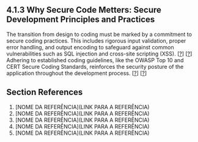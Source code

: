 ## 4.1.3 Why Secure Code Metters: Secure Development Principles and Practices <!-- INCOMPLETO -->

The transition from design to coding must be marked by a commitment to secure coding practices. This includes rigorous input validation, proper error handling, and output encoding to safeguard against common vulnerabilities such as SQL injection and cross-site scripting (XSS). [[?](#ref-?)] [[?](#ref-?)] Adhering to established coding guidelines, like the OWASP Top 10 and CERT Secure Coding Standards, reinforces the security posture of the application throughout the development process. [[?](#ref-?)] [[?](#ref-?)]

## Section References

1. <a name="ref-?"></a>[NOME DA REFERÊNCIA](LINK PARA A REFERÊNCIA) <!-- REF-? -->
2. <a name="ref-?"></a>[NOME DA REFERÊNCIA](LINK PARA A REFERÊNCIA) <!-- REF-? -->
3. <a name="ref-?"></a>[NOME DA REFERÊNCIA](LINK PARA A REFERÊNCIA) <!-- REF-? -->
4. <a name="ref-?"></a>[NOME DA REFERÊNCIA](LINK PARA A REFERÊNCIA) <!-- REF-? -->
5. <a name="ref-?"></a>[NOME DA REFERÊNCIA](LINK PARA A REFERÊNCIA) <!-- REF-? -->